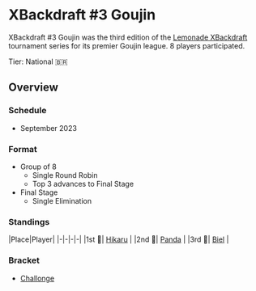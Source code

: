 # XBackdraft #3 Goujin

XBackdraft #3 Goujin was the third edition of the [Lemonade XBackdraft](bdmain.md) tournament series for its premier Goujin league.
8 players participated.

Tier: National :brazil:

## Overview

### Schedule
- September 2023

### Format
- Group of 8
    - Single Round Robin 
    - Top 3 advances to Final Stage
- Final Stage
    - Single Elimination

### Standings

|Place|Player|
|-|-|-|-|
|1st :1st_place_medal:| [Hikaru](../../players/brazilian/hikky.md) |
|2nd :2nd_place_medal:| [Panda](../../players/brazilian/panda.md) |
|3rd :3rd_place_medal:| [Biel](../../players/brazilian/biel.md) |

### Bracket
- [Challonge](https://challonge.com/XBD3)